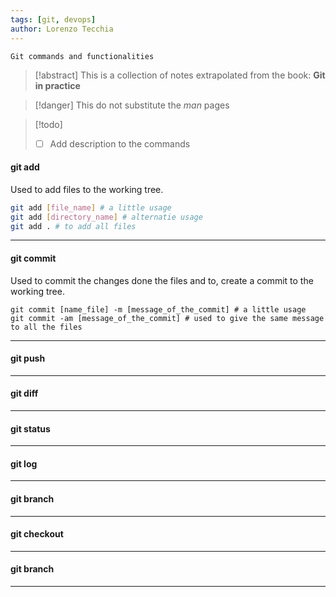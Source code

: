 ```yaml
---
tags: [git, devops]
author: Lorenzo Tecchia
---
```

	Git commands and functionalities
> [!abstract] 
> This is a collection of notes extrapolated from the book: **Git in practice**

>[!danger] 
> This do not substitute the *man* pages

>[!todo] 
> - [ ] Add description to the commands

#### git add
Used to add files to the working tree.
```bash
git add [file_name] # a little usage
git add [directory_name] # alternatie usage 
git add . # to add all files
```
----
#### git commit
Used to commit the changes done the files and to, create a commit to the working tree.
```shell
git commit [name_file] -m [message_of_the_commit] # a little usage
git commit -am [message_of_the_commit] # used to give the same message to all the files
```

----
#### git push

----
#### git diff
----
#### git status
----
#### git log
----
#### git branch
----
#### git checkout
----
#### git branch
----

